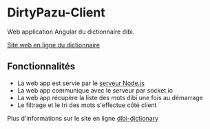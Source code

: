 # DirtyPazu-Client

Web application Angular du dictionnaire dibi.

[Site web en ligne du dictionnaire](https://dibi-dictionary.onrender.com/)

## Fonctionnalités
- La web app est servie par le [serveur Node.js](https://github.com/MarioVieilledent/DirtyPazu-Server/tree/NoGoogle)
- La web app communique avec le serveur par socket.io
- La web app récupère la liste des mots dibi une fois au démarrage
- Le filtrage et le tri des mots s'effectue côté client

Plus d'informations sur le site en ligne [dibi-dictionary](https://dibi-dictionary.onrender.com/)